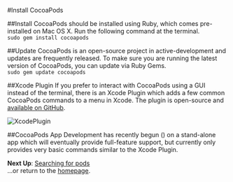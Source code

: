 #Install CocoaPods

##Install
CocoaPods should be installed using Ruby, which comes pre-installed on Mac OS X. Run the following command at the terminal.  
```sudo gem install cocoapods```

##Update
CocoaPods is an open-source project in active-development and updates are frequently released. To make sure you are running the latest version of CocoaPods, you can update via Ruby Gems.  
```sudo gem update cocoapods```

##Xcode Plugin
If you prefer to interact with CocoaPods using a GUI instead of the terminal, there is an Xcode Plugin which adds a few common CocoaPods commands to a menu in Xcode. The plugin is open-source and [available on GitHub](https://github.com/kattrali/cocoapods-xcode-plugin).

![XcodePlugin](https://github.com/kattrali/cocoadocs-xcode-plugin/raw/master/menu.png)

##CocoaPods App
Development has recently begun () on a stand-alone app which will eventually provide full-feature support, but currently only provides very basic commands similar to the Xcode Plugin.

**Next Up**: [Searching for pods](searching-for-cocoapods.md)  
...or return to the [homepage](README.md).
